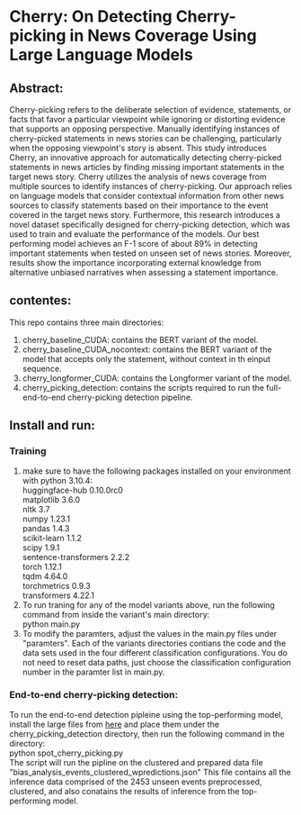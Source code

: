 # Cherry: On Detecting Cherry-picking in News Coverage Using Large Language Models
## Abstract: 
Cherry-picking refers to the deliberate selection of evidence, statements, or facts that favor a particular viewpoint while ignoring or distorting evidence that supports an opposing perspective. Manually identifying instances of cherry-picked statements in news stories can be challenging, particularly when the opposing viewpoint's story is absent. This study introduces Cherry, an innovative approach for automatically detecting cherry-picked statements in news articles by finding missing important statements in the target news story. Cherry utilizes the analysis of news coverage from multiple sources to identify instances of cherry-picking. Our approach relies on language models that consider contextual information from other news sources to classify statements based on their importance to the event covered in the target news story. Furthermore, this research introduces a novel dataset specifically designed for cherry-picking detection, which was used to train and evaluate the performance of the models. Our best performing model achieves an F-1 score of about 89\% in detecting important statements when tested on unseen set of news stories. Moreover, results show the importance incorporating external knowledge from alternative unbiased narratives when assessing a statement importance.
## contentes:
This repo contains three main directories:
1. cherry_baseline_CUDA: contains the BERT variant of the model.
2. cherry_baseline_CUDA_nocontext: contains the BERT variant of the model that accepts only the statement, without context in th einput sequence.
3. cherry_longformer_CUDA: contains the Longformer variant of the model.
4. cherry_picking_detection: contains the scripts required to run the full-end-to-end cherry-picking detection pipeline.

## Install and run:
### Training
1. make sure to have the following packages installed on your environment with python 3.10.4: </br>
huggingface-hub       0.10.0rc0 </br>
matplotlib            3.6.0 </br>
nltk                  3.7 </br>
numpy                 1.23.1 </br>
pandas                1.4.3 </br>
scikit-learn          1.1.2 </br>
scipy                 1.9.1 </br>
sentence-transformers 2.2.2 </br>
torch                 1.12.1 </br>
tqdm                  4.64.0 </br>
torchmetrics          0.9.3 </br>
transformers          4.22.1 </br>
2. To run traning for any of the model variants above, run the following command from inside the variant's main directory: </br>
python main.py </br>
3. To modify the paramters, adjust the values in the main.py files under "paramters".
Each of the variants directories contians the code and the data sets used in the four different classification configurations. You do not need to reset data paths, just choose the classification configuration number in the paramter list in main.py.

### End-to-end cherry-picking detection:
To run the end-to-end detection pipleine using the top-performing model, install the large files from [here](https://drive.google.com/drive/folders/1bJTSS5HJdb2GGEmfnOciIHnn9U6qOFg4?usp=sharing) and place them under the cherry_picking_detection directory, then run the following command in the directory: </br>
python spot_cherry_picking.py </br>
The script will run the pipline on the clustered and prepared data file "bias_analysis_events_clustered_wpredictions.json"
This file contains all the inference data comprised of the 2453 unseen events preprocessed, clustered, and also conatains the results of inference from the top-performing model.


